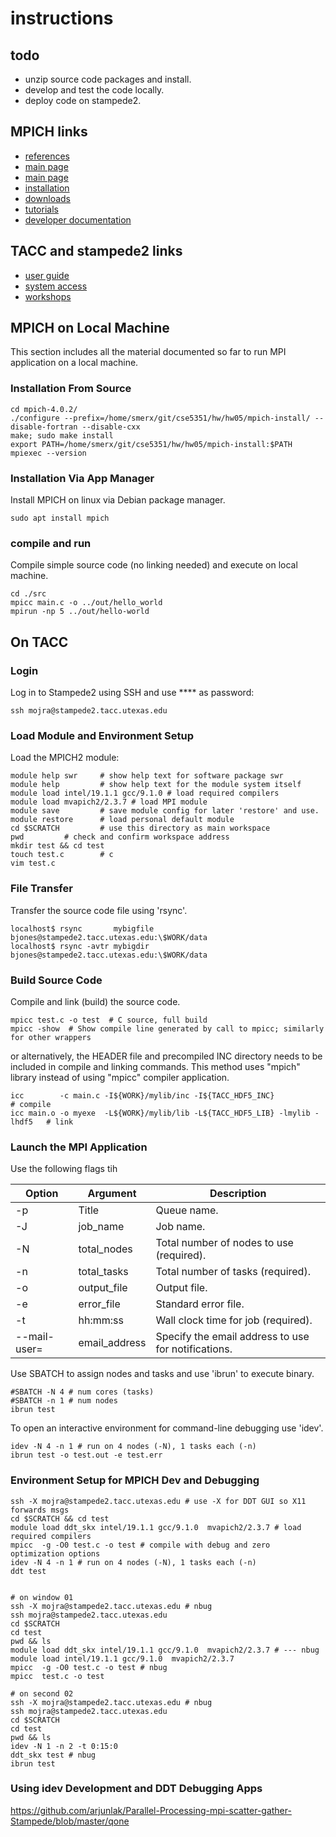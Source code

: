 # instructions

## todo

- unzip source code packages and install.
- develop and test the code locally.
- deploy code on stampede2.

## MPICH links

- [references](https://portal.tacc.utexas.edu/user-guides/stampede2#refs)
- [main page](http://www.mpich.org/)
- [main page](http://www.mpich.org/)
- [installation](https://mpitutorial.com/tutorials/installing-mpich2/)
- [downloads](https://www.mpich.org/downloads/)
- [tutorials](https://anl.app.box.com/v/2019-06-21-basic-mpi)
- [developer documentation](https://wiki.mpich.org/mpich/index.php/Developer_Documentation)

## TACC and stampede2 links

- [user guide](https://portal.tacc.utexas.edu/user-guides/stampede2#job-scripts)
- [system access](https://portal.tacc.utexas.edu/user-guides/stampede2#access)
- [workshops](https://www.youtube.com/channel/UCIyVQ1bICGCggZisXBSSRlw/videos)

## MPICH on Local Machine

This section includes all the material documented so far to run MPI application
on a local machine.

### Installation From Source

    cd mpich-4.0.2/
    ./configure --prefix=/home/smerx/git/cse5351/hw/hw05/mpich-install/ --disable-fortran --disable-cxx
    make; sudo make install
    export PATH=/home/smerx/git/cse5351/hw/hw05/mpich-install:$PATH
    mpiexec --version

### Installation Via App Manager

Install MPICH on linux via Debian package manager.

    sudo apt install mpich

### compile and run

Compile simple source code (no linking needed) and execute on local machine.

    cd ./src
    mpicc main.c -o ../out/hello_world
    mpirun -np 5 ../out/hello-world

## On TACC

### Login

Log in to Stampede2 using SSH and use \*\*\*\* as password:

    ssh mojra@stampede2.tacc.utexas.edu

### Load Module and Environment Setup

Load the MPICH2 module:

    module help swr     # show help text for software package swr
    module help         # show help text for the module system itself
    module load intel/19.1.1 gcc/9.1.0 # load required compilers
    module load mvapich2/2.3.7 # load MPI module
    module save         # save module config for later 'restore' and use.
    module restore      # load personal default module
    cd $SCRATCH         # use this directory as main workspace
    pwd         # check and confirm workspace address
    mkdir test && cd test
    touch test.c        # c
    vim test.c

### File Transfer

Transfer the source code file using 'rsync'.

    localhost$ rsync       mybigfile bjones@stampede2.tacc.utexas.edu:\$WORK/data
    localhost$ rsync -avtr mybigdir bjones@stampede2.tacc.utexas.edu:\$WORK/data

### Build Source Code

Compile and link (build) the source code.

    mpicc test.c -o test  # C source, full build
    mpicc -show  # Show compile line generated by call to mpicc; similarly for other wrappers

or alternatively, the HEADER file and precompiled INC directory needs to be
included in compile and linking commands. This method uses "mpich" library
instead of using "mpicc" compiler application.

    icc        -c main.c -I${WORK}/mylib/inc -I${TACC_HDF5_INC}                  # compile
    icc main.o -o myexe  -L${WORK}/mylib/lib -L${TACC_HDF5_LIB} -lmylib -lhdf5   # link

### Launch the MPI Application

Use the following flags tih

| Option       | Argument      | Description                                         |
| ------------ | ------------- | --------------------------------------------------- |
| -p           | Title         | Queue name.                                         |
| -J           | job_name      | Job name.                                           |
| -N           | total_nodes   | Total number of nodes to use (required).            |
| -n           | total_tasks   | Total number of tasks (required).                   |
| -o           | output_file   | Output file.                                        |
| -e           | error_file    | Standard error file.                                |
| -t           | hh:mm:ss      | Wall clock time for job (required).                 |
| --mail-user= | email_address | Specify the email address to use for notifications. |

Use SBATCH to assign nodes and tasks and use 'ibrun' to execute binary.

    #SBATCH -N 4 # num cores (tasks)
    #SBATCH -n 1 # num nodes
    ibrun test

To open an interactive environment for command-line debugging use 'idev'.

    idev -N 4 -n 1 # run on 4 nodes (-N), 1 tasks each (-n)
    ibrun test -o test.out -e test.err

### Environment Setup for MPICH Dev and Debugging

    ssh -X mojra@stampede2.tacc.utexas.edu # use -X for DDT GUI so X11 forwards msgs
    cd $SCRATCH && cd test
    module load ddt_skx intel/19.1.1 gcc/9.1.0  mvapich2/2.3.7 # load required compilers
    mpicc  -g -O0 test.c -o test # compile with debug and zero optimization options
    idev -N 4 -n 1 # run on 4 nodes (-N), 1 tasks each (-n)
    ddt test


    # on window 01
    ssh -X mojra@stampede2.tacc.utexas.edu # nbug
    ssh mojra@stampede2.tacc.utexas.edu
    cd $SCRATCH
    cd test
    pwd && ls
    module load ddt_skx intel/19.1.1 gcc/9.1.0  mvapich2/2.3.7 # --- nbug
    module load intel/19.1.1 gcc/9.1.0  mvapich2/2.3.7
    mpicc  -g -O0 test.c -o test # nbug
    mpicc  test.c -o test

    # on second 02
    ssh -X mojra@stampede2.tacc.utexas.edu # nbug
    ssh mojra@stampede2.tacc.utexas.edu
    cd $SCRATCH
    cd test
    pwd && ls
    idev -N 1 -n 2 -t 0:15:0
    ddt_skx test # nbug
    ibrun test

### Using idev Development and DDT Debugging Apps

https://github.com/arjunlak/Parallel-Processing-mpi-scatter-gather-Stampede/blob/master/qone
